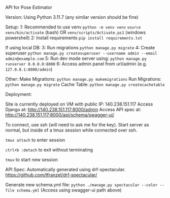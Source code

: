 API for Pose Estimator

Version:
Using Python 3.11.7 (any similar version should be fine)

Setup:
1: Recommended to use venv `python -m venv venv`
`source venv/bin/activate` (bash)
OR `venv/scripts/Activate.ps1` (windows powershell)
2: Install requirements `pip install requirements.txt`

If using local DB:
3: Run migrations `python manage.py migrate`
4: Create superuser `python manage.py createsuperuser --username admin --email admin@example.com`
5: Run dev mode server using: `python manage.py runserver 0.0.0.0:8000`
6: Access admin panel from url/admin (e.g. `127.0.0.1:8000/admin`)

Other:
    Make Migrations: `python manage.py makemigrations`
    Run Migrations: `python manage.py migrate`
    Cache Table: `python manage.py createcachetable`

Deployment:

Site is currently deployed on VM with public IP: 140.238.151.117
Access Django at: http://140.238.151.117:8000/admin
Access API spec at: http://140.238.151.117:8000/api/schema/swagger-ui/

To connect, use ssh (will need to ask me for the key).
Start server as normal, but inside of a tmux session while connected over ssh.

`tmux attach` to enter session

`ctrl+b :detach` to exit without terminating

`tmux` to start new session


API Spec:
Automatically generated using drf-spectacular.
https://github.com/tfranzel/drf-spectacular/

Generate new schema.yml file:
`python ./manage.py spectacular --color --file schema.yml`
 (Access using swagger-ui path above)